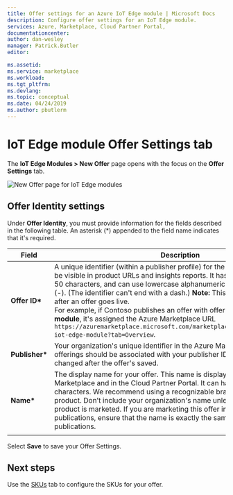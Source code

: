 ```yaml
---
title: Offer settings for an Azure IoT Edge module | Microsoft Docs
description: Configure offer settings for an IoT Edge module.
services: Azure, Marketplace, Cloud Partner Portal, 
documentationcenter:
author: dan-wesley
manager: Patrick.Butler  
editor:

ms.assetid: 
ms.service: marketplace
ms.workload: 
ms.tgt_pltfrm: 
ms.devlang: 
ms.topic: conceptual
ms.date: 04/24/2019
ms.author: pbutlerm
---
```



# IoT Edge module Offer Settings tab

The **IoT Edge Modules > New Offer** page opens with the focus on the **Offer Settings** tab. 

![New Offer page for IoT Edge modules](./media/iot-edge-module-offer-settings-tab.png)


## Offer Identity settings

Under **Offer Identity**, you must provide information for the fields described in the following table. An asterisk (*) appended to the field name indicates that it's required. 

|  **Field**       |     **Description**                                                          |
|  ---------       |     ---------------                                                          |
| **Offer ID\***       | A unique identifier (within a publisher profile) for the offer. This identifier will be visible in product URLs and insights reports. It has a maximum length of 50 characters, and can use lowercase alphanumeric characters and dashes (-). (The identifier can't end with a dash.) **Note:** This field can't be changed after an offer goes live. <br> For example, if Contoso publishes an offer with offer ID **sample-iot-edge-module**, it's assigned the Azure Marketplace URL `https://azuremarketplace.microsoft.com/marketplace/apps/contoso.sample-iot-edge-module?tab=Overview`. |
| **Publisher\***     | Your organization's unique identifier in the Azure Marketplace. All your offerings should be associated with your publisher ID. This value can't be changed after the offer's saved. |
| **Name\***          | The display name for your offer. This name is displayed in the Azure Marketplace and in the Cloud Partner Portal. It can have a maximum of 50 characters. We recommend using a  recognizable brand name for your product. Don’t include your organization's name unless that's how your product is marketed. If you are marketing this offer in other websites and publications, ensure that the name is exactly the same across all publications. |
|  |  |


Select **Save** to save your Offer Settings.


## Next steps

Use the [SKUs](./cpp-skus-tab.md) tab to configure the SKUs for your offer.
